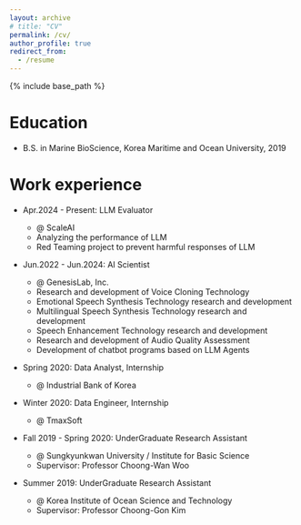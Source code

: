 ```yaml
---
layout: archive
# title: "CV"
permalink: /cv/
author_profile: true
redirect_from:
  - /resume
---
```


{% include base_path %}

Education
======
* B.S. in Marine BioScience, Korea Maritime and Ocean University, 2019

Work experience
======
* Apr.2024 - Present: LLM Evaluator 
  * @ ScaleAI
  * Analyzing the performance of LLM
  * Red Teaming project to prevent harmful responses of LLM

* Jun.2022 - Jun.2024: AI Scientist
  * @ GenesisLab, Inc.
  * Research and development of Voice Cloning Technology
  * Emotional Speech Synthesis Technology research and development
  * Multilingual Speech Synthesis Technology research and development
  * Speech Enhancement Technology research and development
  * Research and development of Audio Quality Assessment
  * Development of chatbot programs based on LLM Agents

* Spring 2020: Data Analyst, Internship
  * @ Industrial Bank of Korea

* Winter 2020: Data Engineer, Internship
  * @ TmaxSoft

* Fall 2019 - Spring 2020: UnderGraduate Research Assistant
  * @ Sungkyunkwan University / Institute for Basic Science
  * Supervisor: Professor Choong-Wan Woo

* Summer 2019: UnderGraduate Research Assistant
  * @ Korea Institute of Ocean Science and Technology
  * Supervisor: Professor Choong-Gon Kim
  
<!-- Skills
======
* Skill 1
* Skill 2
  * Sub-skill 2.1
  * Sub-skill 2.2
  * Sub-skill 2.3
* Skill 3

Publications
======
  <ul>{% for post in site.publications reversed %}
    {% include archive-single-cv.html %}
  {% endfor %}</ul> -->
  
<!-- Talks
======
  <ul>{% for post in site.talks reversed %}
    {% include archive-single-talk-cv.html  %}
  {% endfor %}</ul>
  
Teaching
======
  <ul>{% for post in site.teaching reversed %}
    {% include archive-single-cv.html %}
  {% endfor %}</ul>
  
Service and leadership
======
* Currently signed in to 43 different slack teams -->
